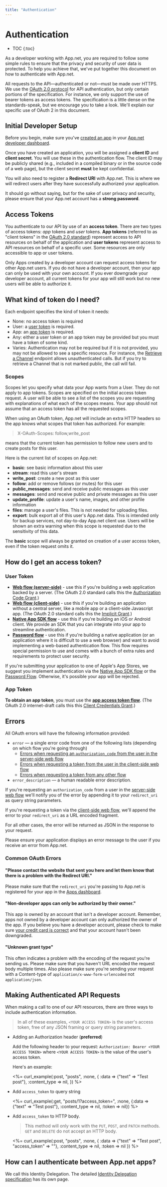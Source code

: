 ```yaml
---
title: "Authentication"
---
```


# Authentication

* TOC
{:toc}

As a developer working with App.net, you are required to follow some simple rules to ensure that the privacy and security of user data is protected. To help you achieve that, we've put together this document on how to authenticate with App.net.

All requests to the API—authenticated or not—must be made over HTTPS. We use the [OAuth 2.0 protocol](http://tools.ietf.org/html/rfc6749) for API authentication, but only certain portions of the specification. For instance, we only support the use of bearer tokens as access tokens. The specification is a little dense on the standards-speak, but we encourage you to take a look. We'll explain our specific use of OAuth 2 in this document.

## Initial Developer Setup

Before you begin, make sure you've [created an app](/docs/guides/create-an-app/) in your [App.net developer dashboard](https://account.app.net/developer/apps/).

Once you have created an application, you will be assigned a **client ID** and **client secret**. You will use these in the authentication flow. The client ID may be publicly shared (e.g., included in a compiled binary or in the source code of a web page), but the client secret **must** be kept confidential.

You will also need to register a **Redirect URI** with App.net. This is where we will redirect users after they have successfully authorized your application.

It should go without saying, but for the sake of user privacy and security, please ensure that your App.net account has a **strong password**.

## Access Tokens

You authenticate to our API by use of an **access token**. There are two types of access tokens: _app_ tokens and _user_ tokens. **App tokens** (referred to as "client tokens" in the [OAuth 2.0 standard](http://tools.ietf.org/html/rfc6749)) represent access to API resources on behalf of the application and **user tokens** represent access to API resources on behalf of a specific user. Some resources are only accessible to app or user tokens.

<div class="alert alert-info alert-block">
<p>Only Apps created by a developer account can request access tokens for other App.net users. If you do not have a developer account, then your app can only be used with your own account. If you ever downgrade your developer account, all current tokens for your app will still work but no new users will be able to authorize it.</p>
</div>

## What kind of token do I need?

Each endpoint specifies the kind of token it needs:

* None: no access token is required
* User: a [user token](/reference/authentication/#how-do-i-get-an-access-token) is required.
* App: an [app token](/reference/authentication/flows/app-access-token/) is required.
* Any: either a user token or an app token may be provided but you must have a token of some kind.
* Varies: Authentication may not be required but if it is not provided, you may not be allowed to see a specific resource. For instance, the [Retrieve a Channel](/reference/resources/channel/lookup/#retrieve-a-channel) endpoint allows unauthenticated calls. But if you try to retrieve a Channel that is not marked public, the call will fail.

### Scopes

Scopes let you specify what data your App wants from a User. They do not apply to app tokens. Scopes are specified on the initial access token request. A user will be able to see a list of the scopes you are requesting with explanations of what each of the scopes means. Your app should not assume that an access token has all the requested scopes.

When using an OAuth token, App.net will include an extra HTTP headers so the app knows what scopes that token has authorized. For example:

> X-OAuth-Scopes: follow,write_post

means that the current token has permission to follow new users and to create posts for this user.

Here is the current list of scopes on App.net:

* **basic**: see basic information about this user
* **stream**: read this user's stream
* **write_post**: create a new post as this user
* **follow**: add or remove follows (or mutes) for this user
* **public_messages**: send and receive public messages as this user
* **messages**: send and receive public and private messages as this user
* **update_profile**: update a user's name, images, and other profile information
* **files**: manage a user's files. This is not needed for uploading files.
* **export**: bulk export all of this user's App.net data. This is intended only for backup services, not day-to-day App.net client use. Users will be shown an extra warning when this scope is requested due to the sensitivity of this data.

The **basic** scope will always be granted on creation of a user access token, even if the token request omits it.

## How do I get an access token?

### User Token

* **[Web flow (server-side)](/reference/authentication/flows/web/#server-side-flow)** - use this if you're building a web application backed by a server. (The OAuth 2.0 standard calls this the [Authorization Code Grant](http://tools.ietf.org/html/rfc6749#section-4.1).)
* **[Web flow (client-side)](/reference/authentication/flows/web/#client-side-flow)** - use this if you're building an application without a central server, like a mobile app or a client-side Javascript app. (The OAuth 2.0 standard calls this the [Implicit Grant](http://tools.ietf.org/html/rfc6749#section-4.2).)
* **[Native App SDK flow](/reference/authentication/flows/sdk/)** - use this if you're building an iOS or Android client. We provide an SDK that you can integrate into your app to streamline authentication.
* **[Password flow](/reference/authentication/flows/password/)** - use this if you're building a native application (or an application where it is difficult to use a web browser) and want to avoid implementing a web-based authentication flow. This flow requires special permission to use and comes with a bunch of extra rules and requirements to protect user security.

<div class="alert alert-error alert-block">
<p>If you're submitting your application to one of Apple's App Stores, we suggest you implement authentication via the <a href="/reference/authentication/flows/sdk/">Native App SDK flow</a> or the <a href="/reference/authentication/flows/password/">Password Flow</a>. Otherwise, it's possible your app will be rejected.</p>
</div>

### App Token

**To obtain an app token**, you must use the **[app access token flow](/reference/authentication/flows/app-access-token)**. (The OAuth 2.0 internet-draft calls this this [Client Credentials Grant](http://tools.ietf.org/html/rfc6749#section-4.4).)

## Errors

All OAuth errors will have the following information provided:

* `error` — a single error code from one of the following lists (depending on which flow you're going through)
    * [Errors when requesting an `authorization_code` from the user in the server-side web flow](http://tools.ietf.org/html/rfc6749#section-4.1.2.1)
    * [Errors when requesting a token from the user in the client-side web flow](http://tools.ietf.org/html/rfc6749#section-4.2.2.1)
    * [Errors when requesting a token from any other flow](http://tools.ietf.org/html/rfc6749#section-5.2)
* `error_description` — a human readable error description.

If you're requesting an `authorization_code` from a user in the [server-side web flow](/reference/authentication/flows/web/#server-side-flow) we'll notify you of the error by appending it to your `redirect_uri` as query string parameters.

If you're requesting a token via the [client-side web flow](/reference/authentication/flows/web/#client-side-flow), we'll append the error to your `redirect_uri` as a URL encoded fragment.

For all other cases, the error will be returned as JSON in the response to your request.

Please ensure your application displays an error message to the user if you receive an error from App.net.

### Common OAuth Errors

#### "Please contact the website that sent you here and let them know that there is a problem with the Redirect URI."

Please make sure that the `redirect_uri` you're passing to App.net is registered for your app in the [Apps dashboard](https://account.app.net/developer/apps/).

#### "Non-developer apps can only be authorized by their owner."

This app is owned by an account that isn't a developer account. Remember, apps not owned by a developer account can only authorized the owner of the app. If you believe you have a developer account, please check to make sure [your credit card is correct](https://account.app.net/settings/payment/) and that your account hasn't been downgraded.

#### "Unknown grant type"

This often indicates a problem with the encoding of the request you're sending us. Please make sure that you haven't URL encoded the request body multiple times. Also please make sure you're sending your request with a Content-type of `application/x-www-form-urlencoded` not `application/json`.

## Making Authenticated API Requests

When making a call to one of our API resources, there are three ways to include authentication information.

> In all of these examples, `<YOUR ACCESS TOKEN>` is the user's access token, free of any JSON framing or query string parameters.

* Adding an Authorization header (**preferred**)

    Add the following header to your request:
    `Authorization: Bearer <YOUR ACCESS TOKEN>`
    where `<YOUR ACCESS TOKEN>` is the value of the user's access token.

    Here's an example:

    <%= curl_example(:post, "posts", :none, {
        :data => {"text" => "Test post"},
        :content_type => nil,
    }) %>

* Add `access_token` to query string

    <%= curl_example(:get, "posts/1?access_token=<YOUR ACCESS TOKEN>", :none, {:data => {"text" => "Test post"}, :content_type => nil, :token => nil}) %>

* Add `access_token` to HTTP body. 

    > This method will only work with the `PUT`, `POST`, and `PATCH` methods. `GET` and `DELETE` do not accept an HTTP body.

    <%= curl_example(:post, "posts", :none, {
        :data => {"text" => "Test post", "access_token" => "<YOUR ACCESS TOKEN>"},
        :content_type => nil,
        :token => nil
    }) %>

## How can I authenticate between App.net apps?

We call this Identity Delegation. The detailed [Identity Delegation specification](identity-delegation/) has its own page.
